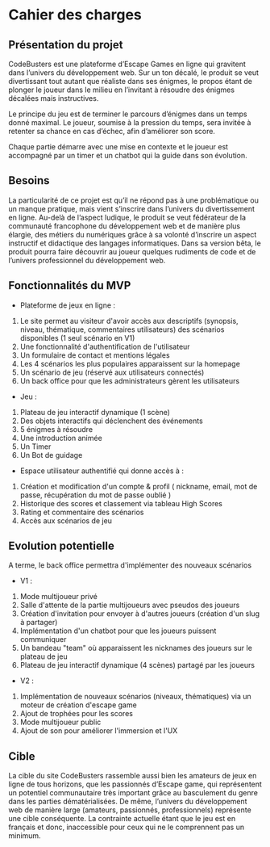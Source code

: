 # Cahier des charges

## Présentation du projet

CodeBusters est une plateforme d’Escape Games en ligne qui gravitent dans l’univers du développement web. Sur un ton décalé, le produit se veut divertissant tout autant que réaliste dans ses énigmes, le propos étant de plonger le joueur dans le milieu en l’invitant à résoudre des énigmes décalées mais instructives.

Le principe du jeu est de terminer le parcours d’énigmes dans un temps donné maximal. Le joueur, soumise à la pression du temps, sera invitée à retenter sa chance en cas d’échec, afin d’améliorer son score.

Chaque partie démarre avec une mise en contexte et le joueur est accompagné par un timer et un chatbot qui la guide dans son évolution.

## Besoins

La particularité de ce projet est qu’il ne répond pas à une problématique ou un manque pratique, mais vient s’inscrire dans l’univers du divertissement en ligne. Au-delà de l’aspect ludique, le produit se veut fédérateur de la communauté francophone du développement web et de manière plus élargie, des métiers du numériques grâce à sa volonté d’inscrire un aspect instructif et didactique des langages informatiques. Dans sa version bêta, le produit pourra faire découvrir au joueur  quelques rudiments de code et de l’univers professionnel du développement web.

## Fonctionnalités du MVP

* Plateforme de jeux en ligne :

1. Le site permet au visiteur d'avoir accès aux descriptifs (synopsis, niveau, thématique, commentaires utilisateurs) des scénarios disponibles (1 seul scénario en V1)
2. Une fonctionnalité d'authentification de l'utilisateur
3. Un formulaire de contact et mentions légales
4. Les 4 scénarios les plus populaires apparaissent sur la homepage
5. Un scénario de jeu (réservé aux utilisateurs connectés)
6. Un back office pour que les administrateurs gèrent les utilisateurs

* Jeu :

1. Plateau de jeu interactif dynamique (1 scène)
2. Des objets interactifs qui déclenchent des événements
3. 5 énigmes à résoudre
4. Une introduction animée
5. Un Timer
6. Un Bot de guidage

* Espace utilisateur authentifié qui donne accès à :

1. Création et modification d'un compte & profil ( nickname, email, mot de passe, récupération du mot de passe oublié )
2. Historique des scores et classement via tableau High Scores
3. Rating et commentaire des scénarios
4. Accès aux scénarios de jeu
  
## Evolution potentielle

A terme, le back office permettra d'implémenter des nouveaux scénarios

* V1 :

1. Mode multijoueur privé
2. Salle d'attente de la partie multijoueurs avec pseudos des joueurs
3. Création d'invitation pour envoyer à d'autres joueurs (création d'un slug à partager)
4. Implémentation d'un chatbot pour que les joueurs puissent communiquer
5. Un bandeau "team" où apparaissent les nicknames des joueurs sur le plateau de jeu
6. Plateau de jeu interactif dynamique (4 scènes) partagé par les joueurs

* V2 :
  
1. Implémentation de nouveaux scénarios (niveaux, thématiques) via un moteur de création d'escape game
2. Ajout de trophées pour les scores
3. Mode multijoueur public
4. Ajout de son pour améliorer l'immersion et l'UX

## Cible

La cible du site CodeBusters rassemble aussi bien les amateurs de jeux en ligne de tous horizons, que les passionnés d’Escape game, qui représentent un potentiel communautaire très important grâce au basculement du genre dans les parties dématérialisées. De même, l’univers du développement web de manière large (amateurs, passionnés, professionnels) représente une cible conséquente. 
La contrainte actuelle étant que le jeu est en français et donc, inaccessible pour ceux qui ne le comprennent pas un minimum.